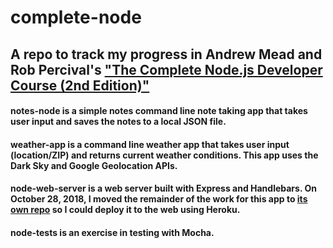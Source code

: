 # complete-node
## A repo to track my progress in Andrew Mead and Rob Percival's ["The Complete Node.js Developer Course (2nd Edition)"](https://www.udemy.com/the-complete-nodejs-developer-course-2/ "The Complete Node.js Developer Course")

#### notes-node is a simple notes command line note taking app that takes user input and saves the notes to a local JSON file.

#### weather-app is a command line weather app that takes user input (location/ZIP) and returns current weather conditions. This app uses the Dark Sky and Google Geolocation APIs.

#### node-web-server is a web server built with Express and Handlebars. On October 28, 2018, I moved the remainder of the work for this app to [its own repo](https://github.com/morristaylor/node-web-server) so I could deploy it to the web using Heroku.

#### node-tests is an exercise in testing with Mocha.
